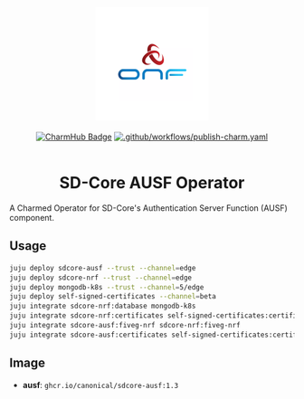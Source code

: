 <div align="center">
  <img src="./icon.svg" alt="ONF Icon" width="200" height="200">
</div>
<br/>
<div align="center">
  <a href="https://charmhub.io/sdcore-ausf"><img src="https://charmhub.io/sdcore-ausf/badge.svg" alt="CharmHub Badge"></a>
  <a href="https://github.com/canonical/sdcore-ausf-operator/actions/workflows/publish-charm.yaml">
    <img src="https://github.com/canonical/sdcore-ausf-operator/actions/workflows/publish-charm.yaml/badge.svg?branch=main" alt=".github/workflows/publish-charm.yaml">
  </a>
  <br/>
  <br/>
  <h1>SD-Core AUSF Operator</h1>
</div>

A Charmed Operator for SD-Core's Authentication Server Function (AUSF) component. 

## Usage

```bash
juju deploy sdcore-ausf --trust --channel=edge
juju deploy sdcore-nrf --trust --channel=edge
juju deploy mongodb-k8s --trust --channel=5/edge
juju deploy self-signed-certificates --channel=beta
juju integrate sdcore-nrf:database mongodb-k8s
juju integrate sdcore-nrf:certificates self-signed-certificates:certificates
juju integrate sdcore-ausf:fiveg-nrf sdcore-nrf:fiveg-nrf
juju integrate sdcore-ausf:certificates self-signed-certificates:certificates
```

## Image

- **ausf**: `ghcr.io/canonical/sdcore-ausf:1.3`
